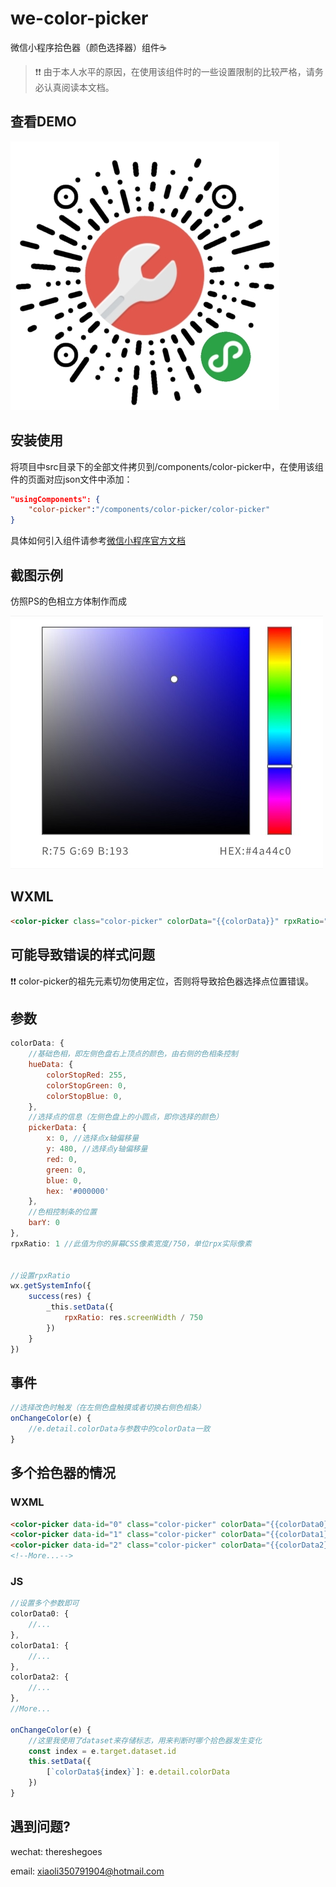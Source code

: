 # we-color-picker

微信小程序拾色器（颜色选择器）组件☕

> ❗❗ 由于本人水平的原因，在使用该组件时的一些设置限制的比较严格，请务必认真阅读本文档。

## 查看DEMO

![小插件库](images/qr.jpg)

## 安装使用

将项目中src目录下的全部文件拷贝到/components/color-picker中，在使用该组件的页面对应json文件中添加：
```json
"usingComponents": {
    "color-picker":"/components/color-picker/color-picker"
}
```
具体如何引入组件请参考[微信小程序官方文档](https://developers.weixin.qq.com/miniprogram/dev/framework/custom-component/wxml-wxss.html)

## 截图示例

仿照PS的色相立方体制作而成

![color-picker](images/color-picker.jpg)

## WXML

```HTML
<color-picker class="color-picker" colorData="{{colorData}}" rpxRatio="{{rpxRatio}}" bindchangecolor="onChangeColor"></color-picker>
```

## 可能导致错误的样式问题
❗❗ color-picker的祖先元素切勿使用定位，否则将导致拾色器选择点位置错误。

## 参数

```javascript
colorData: {
    //基础色相，即左侧色盘右上顶点的颜色，由右侧的色相条控制
    hueData: {
        colorStopRed: 255,
        colorStopGreen: 0,
        colorStopBlue: 0,
    },
    //选择点的信息（左侧色盘上的小圆点，即你选择的颜色）
    pickerData: {
        x: 0, //选择点x轴偏移量
        y: 480, //选择点y轴偏移量
        red: 0, 
        green: 0,
        blue: 0, 
        hex: '#000000'
    },
    //色相控制条的位置
    barY: 0
},
rpxRatio: 1 //此值为你的屏幕CSS像素宽度/750，单位rpx实际像素


//设置rpxRatio
wx.getSystemInfo({
    success(res) {
        _this.setData({
            rpxRatio: res.screenWidth / 750
        })
    }
})
```

## 事件

```javascript
//选择改色时触发（在左侧色盘触摸或者切换右侧色相条）
onChangeColor(e) {
    //e.detail.colorData与参数中的colorData一致
}
```

## 多个拾色器的情况

### WXML
```HTML
<color-picker data-id="0" class="color-picker" colorData="{{colorData0}}" rpxRatio="{{rpxRatio}}" bindchangecolor="onChangeColor"></color-picker>
<color-picker data-id="1" class="color-picker" colorData="{{colorData1}}" rpxRatio="{{rpxRatio}}" bindchangecolor="onChangeColor"></color-picker>
<color-picker data-id="2" class="color-picker" colorData="{{colorData2}}" rpxRatio="{{rpxRatio}}" bindchangecolor="onChangeColor"></color-picker>
<!--More...-->
```

### JS
```javascript
//设置多个参数即可
colorData0: {
    //...
},
colorData1: {
    //...
},
colorData2: {
    //...
},
//More...

onChangeColor(e) {
    //这里我使用了dataset来存储标志，用来判断时哪个拾色器发生变化
    const index = e.target.dataset.id
    this.setData({
        [`colorData${index}`]: e.detail.colorData
    })
}
```

## 遇到问题?

wechat: thereshegoes 

email: xiaoli350791904@hotmail.com
